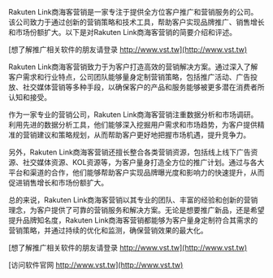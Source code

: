 Rakuten Link商海客营销是一家专注于提供全方位客户推广和营销服务的公司。该公司致力于通过创新的营销策略和技术工具，帮助客户实现品牌推广、销售增长和市场份额扩大。以下是对Rakuten Link商海客营销的简要介绍和评述。

[想了解推广相关软件的朋友请登录 http://www.vst.tw](http://www.vst.tw)

Rakuten Link商海客营销致力于为客户打造高效的营销解决方案。通过深入了解客户需求和行业特点，公司团队能够量身定制营销策略，包括推广活动、广告投放、社交媒体营销等多种手段，以确保客户的产品和服务能够被更多潜在消费者所认知和接受。

作为一家专业的营销公司，Rakuten Link商海客营销注重数据分析和市场调研。利用先进的数据分析工具，他们能够深入挖掘用户需求和市场趋势，为客户提供精准的营销建议和策略规划，从而帮助客户更好地把握市场机遇，提升竞争力。

另外，Rakuten Link商海客营销还擅长整合各类营销资源，包括线上线下广告资源、社交媒体资源、KOL资源等，为客户量身打造全方位的推广计划。通过与各大平台和渠道的合作，他们能够帮助客户实现品牌曝光度和影响力的快速提升，从而促进销售增长和市场份额扩大。

总的来说，Rakuten Link商海客营销以其专业的团队、丰富的经验和创新的营销理念，为客户提供了可靠的营销服务和解决方案。无论是想要推广新品，还是希望提升品牌知名度，Rakuten Link商海客营销都能够为客户量身定制符合其需求的营销策略，并通过持续的优化和监测，确保营销效果的最大化。

[想了解推广相关软件的朋友请登录 http://www.vst.tw](http://www.vst.tw)


[访问软件官网 http://www.vst.tw](http://www.vst.tw)
